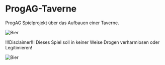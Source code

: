 # ProgAG-Taverne

ProgAG Spielprojekt über das Aufbauen einer Taverne.

![Bier](https://www.deutsch-perfekt.com/sites/deutsch-perfekt.spotlight-verlag.de/files/styles/mode_content/public/2021-03/bier.jpg?h=37fbd973&itok=WeRRjuaQ)

!!!Disclaimer!!! Dieses Spiel soll in keiner Weise Drogen verharmlosen oder Legitimieren!

![Bier](https://iwc-nuernberg-stlorenz.de/download/anhbf9jo4cgbi8vsqe0slqjqu8d/RS%2075%20Nuernberg-St.%20Lorenz_Gegen%20Drogen.jpg)


